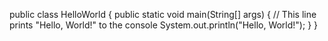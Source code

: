 public class HelloWorld 
{
    public static void main(String[] args) {
        // This line prints "Hello, World!" to the console
        System.out.println("Hello, World!");
    }
}
